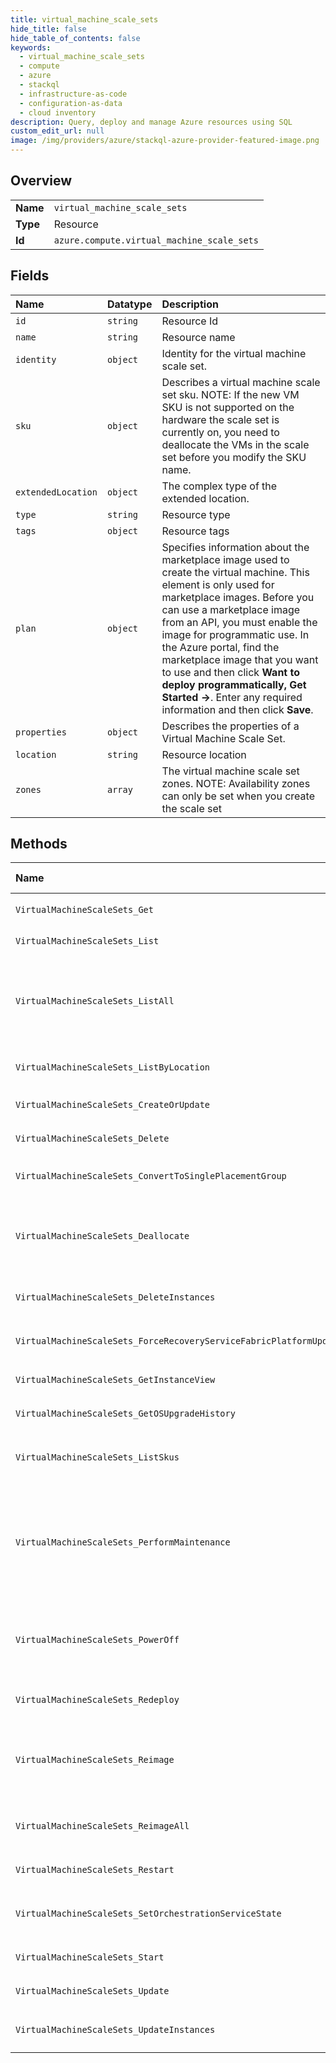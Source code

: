 ```yaml
---
title: virtual_machine_scale_sets
hide_title: false
hide_table_of_contents: false
keywords:
  - virtual_machine_scale_sets
  - compute
  - azure    
  - stackql
  - infrastructure-as-code
  - configuration-as-data
  - cloud inventory
description: Query, deploy and manage Azure resources using SQL
custom_edit_url: null
image: /img/providers/azure/stackql-azure-provider-featured-image.png
---
```

  
    

## Overview
<table><tbody>
<tr><td><b>Name</b></td><td><code>virtual_machine_scale_sets</code></td></tr>
<tr><td><b>Type</b></td><td>Resource</td></tr>
<tr><td><b>Id</b></td><td><code>azure.compute.virtual_machine_scale_sets</code></td></tr>
</tbody></table>

## Fields
| Name | Datatype | Description |
|:-----|:---------|:------------|
| `id` | `string` | Resource Id |
| `name` | `string` | Resource name |
| `identity` | `object` | Identity for the virtual machine scale set. |
| `sku` | `object` | Describes a virtual machine scale set sku. NOTE: If the new VM SKU is not supported on the hardware the scale set is currently on, you need to deallocate the VMs in the scale set before you modify the SKU name. |
| `extendedLocation` | `object` | The complex type of the extended location. |
| `type` | `string` | Resource type |
| `tags` | `object` | Resource tags |
| `plan` | `object` | Specifies information about the marketplace image used to create the virtual machine. This element is only used for marketplace images. Before you can use a marketplace image from an API, you must enable the image for programmatic use.  In the Azure portal, find the marketplace image that you want to use and then click **Want to deploy programmatically, Get Started -&gt;**. Enter any required information and then click **Save**. |
| `properties` | `object` | Describes the properties of a Virtual Machine Scale Set. |
| `location` | `string` | Resource location |
| `zones` | `array` | The virtual machine scale set zones. NOTE: Availability zones can only be set when you create the scale set |
## Methods
| Name | Accessible by | Required Params | Description |
|:-----|:--------------|:----------------|:------------|
| `VirtualMachineScaleSets_Get` | `SELECT` | `resourceGroupName, subscriptionId, vmScaleSetName` | Display information about a virtual machine scale set. |
| `VirtualMachineScaleSets_List` | `SELECT` | `resourceGroupName, subscriptionId` | Gets a list of all VM scale sets under a resource group. |
| `VirtualMachineScaleSets_ListAll` | `SELECT` | `subscriptionId` | Gets a list of all VM Scale Sets in the subscription, regardless of the associated resource group. Use nextLink property in the response to get the next page of VM Scale Sets. Do this till nextLink is null to fetch all the VM Scale Sets. |
| `VirtualMachineScaleSets_ListByLocation` | `SELECT` | `location, subscriptionId` | Gets all the VM scale sets under the specified subscription for the specified location. |
| `VirtualMachineScaleSets_CreateOrUpdate` | `INSERT` | `resourceGroupName, subscriptionId, vmScaleSetName` | Create or update a VM scale set. |
| `VirtualMachineScaleSets_Delete` | `DELETE` | `resourceGroupName, subscriptionId, vmScaleSetName` | Deletes a VM scale set. |
| `VirtualMachineScaleSets_ConvertToSinglePlacementGroup` | `EXEC` | `resourceGroupName, subscriptionId, vmScaleSetName` | Converts SinglePlacementGroup property to false for a existing virtual machine scale set. |
| `VirtualMachineScaleSets_Deallocate` | `EXEC` | `resourceGroupName, subscriptionId, vmScaleSetName` | Deallocates specific virtual machines in a VM scale set. Shuts down the virtual machines and releases the compute resources. You are not billed for the compute resources that this virtual machine scale set deallocates. |
| `VirtualMachineScaleSets_DeleteInstances` | `EXEC` | `resourceGroupName, subscriptionId, vmScaleSetName, data__instanceIds` | Deletes virtual machines in a VM scale set. |
| `VirtualMachineScaleSets_ForceRecoveryServiceFabricPlatformUpdateDomainWalk` | `EXEC` | `platformUpdateDomain, resourceGroupName, subscriptionId, vmScaleSetName` | Manual platform update domain walk to update virtual machines in a service fabric virtual machine scale set. |
| `VirtualMachineScaleSets_GetInstanceView` | `EXEC` | `resourceGroupName, subscriptionId, vmScaleSetName` | Gets the status of a VM scale set instance. |
| `VirtualMachineScaleSets_GetOSUpgradeHistory` | `EXEC` | `resourceGroupName, subscriptionId, vmScaleSetName` | Gets list of OS upgrades on a VM scale set instance. |
| `VirtualMachineScaleSets_ListSkus` | `EXEC` | `resourceGroupName, subscriptionId, vmScaleSetName` | Gets a list of SKUs available for your VM scale set, including the minimum and maximum VM instances allowed for each SKU. |
| `VirtualMachineScaleSets_PerformMaintenance` | `EXEC` | `resourceGroupName, subscriptionId, vmScaleSetName` | Perform maintenance on one or more virtual machines in a VM scale set. Operation on instances which are not eligible for perform maintenance will be failed. Please refer to best practices for more details: https://docs.microsoft.com/azure/virtual-machine-scale-sets/virtual-machine-scale-sets-maintenance-notifications |
| `VirtualMachineScaleSets_PowerOff` | `EXEC` | `resourceGroupName, subscriptionId, vmScaleSetName` | Power off (stop) one or more virtual machines in a VM scale set. Note that resources are still attached and you are getting charged for the resources. Instead, use deallocate to release resources and avoid charges. |
| `VirtualMachineScaleSets_Redeploy` | `EXEC` | `resourceGroupName, subscriptionId, vmScaleSetName` | Shuts down all the virtual machines in the virtual machine scale set, moves them to a new node, and powers them back on. |
| `VirtualMachineScaleSets_Reimage` | `EXEC` | `resourceGroupName, subscriptionId, vmScaleSetName` | Reimages (upgrade the operating system) one or more virtual machines in a VM scale set which don't have a ephemeral OS disk, for virtual machines who have a ephemeral OS disk the virtual machine is reset to initial state. |
| `VirtualMachineScaleSets_ReimageAll` | `EXEC` | `resourceGroupName, subscriptionId, vmScaleSetName` | Reimages all the disks ( including data disks ) in the virtual machines in a VM scale set. This operation is only supported for managed disks. |
| `VirtualMachineScaleSets_Restart` | `EXEC` | `resourceGroupName, subscriptionId, vmScaleSetName` | Restarts one or more virtual machines in a VM scale set. |
| `VirtualMachineScaleSets_SetOrchestrationServiceState` | `EXEC` | `resourceGroupName, subscriptionId, vmScaleSetName, data__action, data__serviceName` | Changes ServiceState property for a given service |
| `VirtualMachineScaleSets_Start` | `EXEC` | `resourceGroupName, subscriptionId, vmScaleSetName` | Starts one or more virtual machines in a VM scale set. |
| `VirtualMachineScaleSets_Update` | `EXEC` | `resourceGroupName, subscriptionId, vmScaleSetName` | Update a VM scale set. |
| `VirtualMachineScaleSets_UpdateInstances` | `EXEC` | `resourceGroupName, subscriptionId, vmScaleSetName, data__instanceIds` | Upgrades one or more virtual machines to the latest SKU set in the VM scale set model. |
